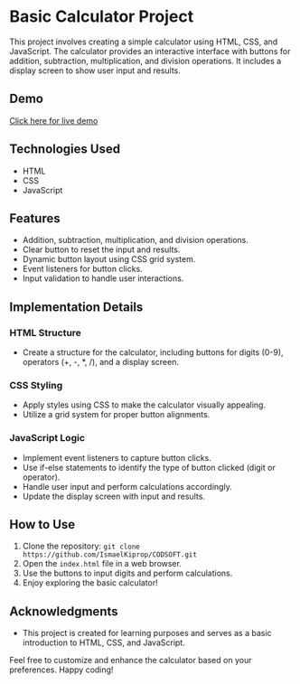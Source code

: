 # Basic Calculator Project

This project involves creating a simple calculator using HTML, CSS, and JavaScript. The calculator provides an interactive interface with buttons for addition, subtraction, multiplication, and division operations. It includes a display screen to show user input and results.

## Demo
[Click here for live demo](#)

## Technologies Used
- HTML
- CSS
- JavaScript

## Features
- Addition, subtraction, multiplication, and division operations.
- Clear button to reset the input and results.
- Dynamic button layout using CSS grid system.
- Event listeners for button clicks.
- Input validation to handle user interactions.

## Implementation Details

### HTML Structure
- Create a structure for the calculator, including buttons for digits (0-9), operators (+, -, *, /), and a display screen.

### CSS Styling
- Apply styles using CSS to make the calculator visually appealing.
- Utilize a grid system for proper button alignments.

### JavaScript Logic
- Implement event listeners to capture button clicks.
- Use if-else statements to identify the type of button clicked (digit or operator).
- Handle user input and perform calculations accordingly.
- Update the display screen with input and results.

## How to Use
1. Clone the repository: `git clone https://github.com/IsmaelKiprop/CODSOFT.git`
2. Open the `index.html` file in a web browser.
3. Use the buttons to input digits and perform calculations.
4. Enjoy exploring the basic calculator!

## Acknowledgments
- This project is created for learning purposes and serves as a basic introduction to HTML, CSS, and JavaScript.

Feel free to customize and enhance the calculator based on your preferences. Happy coding!

